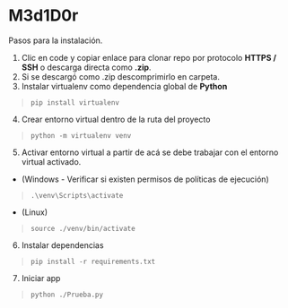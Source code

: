 # M3d1D0r

Pasos para la instalación.

1. Clic en code y copiar enlace para clonar repo por protocolo **HTTPS / SSH** o descarga directa como **.zip**.
2. Si se descargó como .zip descomprimirlo en carpeta.
3. Instalar virtualenv como dependencia global de **Python**
  > `pip install virtualenv`
4. Crear entorno virtual dentro de la ruta del proyecto
  > `python -m virtualenv venv`
5. Activar entorno virtual a partir de acá se debe trabajar con el entorno virtual activado.
  - (Windows - Verificar si existen permisos de políticas de ejecución)
  > `.\venv\Scripts\activate`
  - (Linux)
  > `source ./venv/bin/activate`
6. Instalar dependencias
  > `pip install -r requirements.txt`
7. Iniciar app
  > `python ./Prueba.py`
